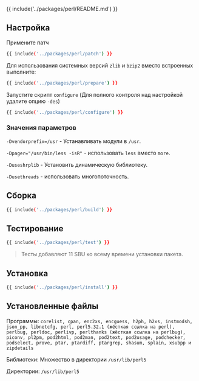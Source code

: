 {{ include('../packages/perl/README.md') }}

## Настройка


Примените патч 
```bash 
{{ include('../packages/perl/patch') }}
```

Для использования системных версий `zlib` и `bzip2` вместо встроенных выполните:

```bash 
{{ include('../packages/perl/prepare') }}
```

Запустите скрипт `configure` (Для полного контроля над настройкой удалите опцию `-des`)

```bash 
{{ include('../packages/perl/configure') }}
```

### Значения параметров

`-Dvendorprefix=/usr` - Устанавливать модули в `/usr`.

`-Dpager="/usr/bin/less -isR"` - использовать `less` вместо `more`.

`-Duseshrplib` - Установить динамическую библиотеку.

`-Dusethreads` - использовать многопоточность.

## Сборка

```bash 
{{ include('../packages/perl/build') }}
```

## Тестирование

```bash 
{{ include('../packages/perl/test') }}
```

> Тесты добавляют 11 SBU ко всему времени установки пакета.

## Установка

```bash 
{{ include('../packages/perl/install') }}
```

## Установленные файлы

Программы: `corelist, cpan, enc2xs, encguess, h2ph, h2xs, instmodsh, json_pp, libnetcfg, perl, perl5.32.1 (жёсткая ссылка на perl), perlbug, perldoc, perlivp, perlthanks (жёсткая ссылка на perlbug), piconv, pl2pm, pod2html, pod2man, pod2text, pod2usage, podchecker, podselect, prove, ptar, ptardiff, ptargrep, shasum, splain, xsubpp и zipdetails`

Библиотеки: Множество в директории `/usr/lib/perl5`

Директории: `/usr/lib/perl5`


